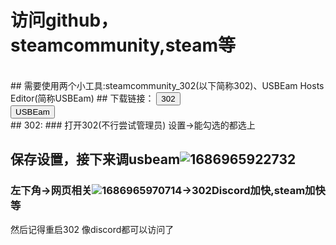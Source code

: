 <link rel="stylesheet" type="text/css" href="/style.css">

# 访问github，steamcommunity,steam等

<br>
## 需要使用两个小工具:steamcommunity_302(以下简称302)、USBEam Hosts Editor(简称USBEam)
## 下载链接：
<button onclick="window.location.href='https://www.dogfight360.com/blog/wp-content/uploads/2023/05/steamcommunity_302_V12.1.24_%E8%A7%A3%E5%8E%8B%E5%AF%86%E7%A0%81dogfight360.zip'">
    302
</button>
<br>
<button onclick="window.location.href='https://www.dogfight360.com/blog/wp-content/uploads/2022/06/UsbEAm-Hosts-Editor-v3.63_%E8%A7%A3%E5%8E%8B%E5%AF%86%E7%A0%81dogfight360.zip'">
    USBEam
</button>
<br>
## 302:
### 打开302(不行尝试管理员) 设置->能勾选的都选上

## 保存设置，接下来调usbeam![1686965922732](https://file+.vscode-resource.vscode-cdn.net/f%3A/Liuboomyueyee.github.io/blog/1/image/index/1686965922732.png)

### 左下角->网页相关![1686965970714](https://file+.vscode-resource.vscode-cdn.net/f%3A/Liuboomyueyee.github.io/blog/1/image/index/1686965970714.png)->302Discord加快,steam加快等

然后记得重启302
像discord都可以访问了
